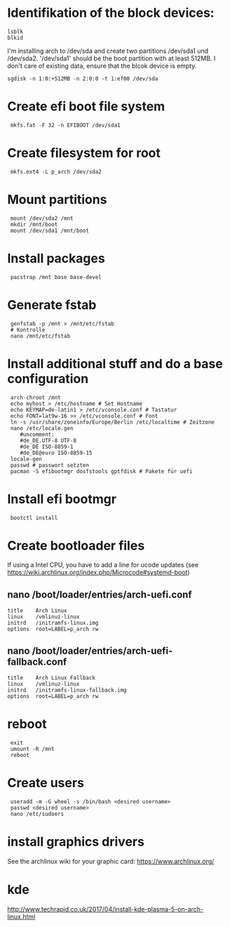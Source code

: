 # Identifikation of the block devices:
```
lsblk 
blkid
```

I'm installing arch to /dev/sda and create two partitions /dev/sda1 und /dev/sda2. '/dev/sda1' should be the boot partition with at least 512MB.
I don't care of existing data, ensure that the blcok device is empty.

```
sgdisk -n 1:0:+512MB -n 2:0:0 -t 1:ef00 /dev/sda
```

# Create efi boot file system
```
 mkfs.fat -F 32 -n EFIBOOT /dev/sda1
```

# Create filesystem for root 
```
 mkfs.ext4 -L p_arch /dev/sda2
```

# Mount partitions
```
 mount /dev/sda2 /mnt
 mkdir /mnt/boot
 mount /dev/sda1 /mnt/boot
```

# Install packages
```
 pacstrap /mnt base base-devel
```

# Generate fstab 
```
 genfstab -p /mnt > /mnt/etc/fstab
 # Kontrolle
 nano /mnt/etc/fstab
```

# Install additional stuff and do a base configuration
```
 arch-chroot /mnt
 echo myhost > /etc/hostname # Set Hostname
 echo KEYMAP=de-latin1 > /etc/vconsole.conf # Tastatur
 echo FONT=lat9w-16 >> /etc/vconsole.conf # Font
 ln -s /usr/share/zoneinfo/Europe/Berlin /etc/localtime # Zeitzone
 nano /etc/locale.gen
	#uncomment:
	#de_DE.UTF-8 UTF-8
	#de_DE ISO-8859-1
	#de_DE@euro ISO-8859-15
 locale-gen
 passwd # passwort setzten
 pacman -S efibootmgr dosfstools gptfdisk # Pakete für uefi
```

# Install efi bootmgr
```
 bootctl install 
```

# Create bootloader files

If using a Intel CPU, you have to add a line for ucode updates (see https://wiki.archlinux.org/index.php/Microcode#systemd-boot)

## nano /boot/loader/entries/arch-uefi.conf
```
title    Arch Linux
linux    /vmlinuz-linux
initrd   /initramfs-linux.img
options  root=LABEL=p_arch rw
```

## nano /boot/loader/entries/arch-uefi-fallback.conf
```
title    Arch Linux Fallback
linux    /vmlinuz-linux
initrd   /initramfs-linux-fallback.img
options  root=LABEL=p_arch rw
```

# reboot 
```
 exit
 umount -R /mnt
 reboot
```

# Create users
```
 useradd -m -G wheel -s /bin/bash <desired username>
 passwd <desired username>
 nano /etc/sudoers
```
# install graphics drivers 

See the archlinux wiki for your graphic card: https://www.archlinux.org/

# kde 
 http://www.techrapid.co.uk/2017/04/install-kde-plasma-5-on-arch-linux.html
